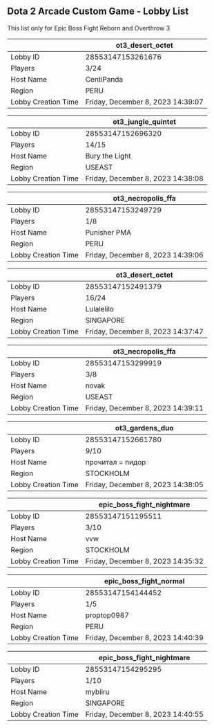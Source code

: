 ## Dota 2 Arcade Custom Game - Lobby List

This list only for Epic Boss Fight Reborn and Overthrow 3

|  | ot3_desert_octet |
| ------ | ------ |
| Lobby ID | 28553147153261676 |
| Players | 3/24 |
| Host Name | CentiPanda |
| Region | PERU |
| Lobby Creation Time | Friday, December 8, 2023 14:39:07 |


|  | ot3_jungle_quintet |
| ------ | ------ |
| Lobby ID | 28553147152696320 |
| Players | 14/15 |
| Host Name | Bury the Light |
| Region | USEAST |
| Lobby Creation Time | Friday, December 8, 2023 14:38:08 |


|  | ot3_necropolis_ffa |
| ------ | ------ |
| Lobby ID | 28553147153249729 |
| Players | 1/8 |
| Host Name | Punisher PMA |
| Region | PERU |
| Lobby Creation Time | Friday, December 8, 2023 14:39:06 |


|  | ot3_desert_octet |
| ------ | ------ |
| Lobby ID | 28553147152491379 |
| Players | 16/24 |
| Host Name | Lulalelilo |
| Region | SINGAPORE |
| Lobby Creation Time | Friday, December 8, 2023 14:37:47 |


|  | ot3_necropolis_ffa |
| ------ | ------ |
| Lobby ID | 28553147153299919 |
| Players | 3/8 |
| Host Name | novak |
| Region | USEAST |
| Lobby Creation Time | Friday, December 8, 2023 14:39:11 |


|  | ot3_gardens_duo |
| ------ | ------ |
| Lobby ID | 28553147152661780 |
| Players | 9/10 |
| Host Name | прочитал = пидop |
| Region | STOCKHOLM |
| Lobby Creation Time | Friday, December 8, 2023 14:38:05 |


|  | epic_boss_fight_nightmare |
| ------ | ------ |
| Lobby ID | 28553147151195511 |
| Players | 3/10 |
| Host Name | vvw |
| Region | STOCKHOLM |
| Lobby Creation Time | Friday, December 8, 2023 14:35:32 |


|  | epic_boss_fight_normal |
| ------ | ------ |
| Lobby ID | 28553147154144452 |
| Players | 1/5 |
| Host Name | proptop0987 |
| Region | PERU |
| Lobby Creation Time | Friday, December 8, 2023 14:40:39 |


|  | epic_boss_fight_nightmare |
| ------ | ------ |
| Lobby ID | 28553147154295295 |
| Players | 1/10 |
| Host Name | mybiiru |
| Region | SINGAPORE |
| Lobby Creation Time | Friday, December 8, 2023 14:40:55 |



